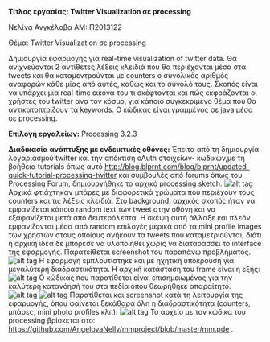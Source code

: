 **Τίτλος εργασίας:  Twitter Visualization σε processing**

Νελίνα Ανγκέλοβα 
AM: Π2013122

Θέμα:
Twitter Visualization σε processing

Δημιουργία εφαρμογής για real-time visualization of twitter data.
Θα ανιχνεύονται 2 αντίθετες λέξεις κλειδιά που θα περιέχονται μέσα στα tweets και θα καταμεντρούνται με counters ο συνολικός
αριθμός αναφορών κάθε μίας από αυτές, καθώς και το σύνολό τους.
Σκοπός είναι να υπάρχει μια real-time εικόνα του τι σκέφτονται και πώς εκφράζονται οι χρήστες του twitter ανα τον κόσμο, 
για κάποιο συγκεκριμένο θέμα που θα αντικατοπτρίζουν τα keywords.
Ο κώδικας είναι γραμμένος σε java μέσα σε processing.

**Επιλογή εργαλείων:** Processing 3.2.3

**Διαδικασία ανάπτυξης με ενδεικτικές οθόνες:**
Έπειτα από τη δημιουργία λογαριασμού twitter και την απόκτιση oAuth στοιχείων- κωδικών,με τη βοήθεια tutorials όπως 
αυτό http://blog.blprnt.com/blog/blprnt/updated-quick-tutorial-processing-twitter και συμβουλές από forums όπως του Processing Forum, δημιουργήθηκε το αρχικό processing sketch.
![alt tag](https://i.imgsafe.org/7a94d4dcb0.png)
Αρχικά φτιάχτηκαν μπάρες με διαφορετικά χρώματα που περιέχουν τους counters και τις λέξεις κλειδιά. 
Στο background, αρχικός σκοπός ήταν να εμφανίζεται κάποιο random text των tweet στην οθόνη και να εξαφανίζεται μετά από
δευτερόλεπτα. Η σκέψη αυτή άλλαξε και πλεόν εμφανίζονται μέσα από random επιλογές μερικά από τα mini profile images των χρηστών στους
οποίους ανήκουν τα tweets που καταμετριούνται, διότι η αρχική ιδέα δε μπόρεσε να υλοποιηθεί χωρίς να διαταράσσει το interface της εφαρμογής. 
Παρατείθεται screenshot του παραπάνω προβλήματος.
![alt tag](https://i.imgsafe.org/7aaf7a3ca4.png)
Η εφαρμογή εμπλουτίστηκε και με ηχητική υπόκρουση για μεγαλύτερη διαδραστικότητα. 
Η αρχική κατάσταση του frame είναι η εξής:
![alt tag](https://i.imgsafe.org/7abfa6fbc9.png)
Ο κώδικας που παρατίθεται είναι επισημειωμένος για την καλύτερη κατανόησή του στα πεδία όπου θεωρήθηκε απαραίτητο.
![alt tag](https://i.imgsafe.org/7ac3e8ef69.png)
![alt tag](https://i.imgsafe.org/7ac862ee5e.png)
Παρατίθεται και screenshot κατά τη λειτουργία της εφαρμογής, όπου φαίνεται ξεκάθαρα όλη η διαδραστικότητα (counters, μπάρες, mini photo profiles κλπ):
![alt tag](https://i.imgsafe.org/7ad519b5f9.png)
Το αρχείο με τον κώδικα του processing βρίσκεται στο: https://github.com/AngelovaNelly/mmproject/blob/master/mm.pde .
